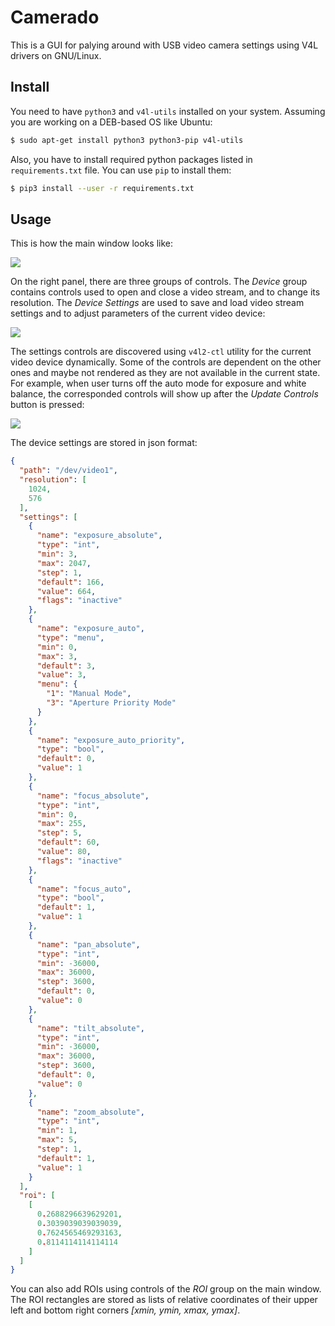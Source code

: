 # Camerado

This is a GUI for palying around with USB video camera settings using V4L drivers on GNU/Linux.

## Install

You need to have `python3` and `v4l-utils` installed on your system. Assuming you are working on a DEB-based OS like Ubuntu:
```bash
$ sudo apt-get install python3 python3-pip v4l-utils
```
Also, you have to install required python packages listed in `requirements.txt` file. You can use `pip` to install them:
```bash
$ pip3 install --user -r requirements.txt
```

## Usage

This is how the main window looks like:

![](../assets/main.png?raw=true)

On the right panel, there are three groups of controls. The *Device* group contains controls used to open and close a video stream, and to change its resolution. The *Device Settings* are used to save and load video stream settings and to adjust parameters of the current video device:

![](../assets/settings_1.png?raw=true)

The settings controls are discovered using `v4l2-ctl` utility for the current video device dynamically. Some of the controls are dependent on the other ones and maybe not rendered as they are not available in the current state. For example, when user turns off the auto mode for exposure and white balance, the corresponded controls will show up after the *Update Controls* button is pressed:

![](../assets/settings_2.png?raw=true)

The device settings are stored in json format:
```json
{
  "path": "/dev/video1",
  "resolution": [
    1024,
    576
  ],
  "settings": [
    {
      "name": "exposure_absolute",
      "type": "int",
      "min": 3,
      "max": 2047,
      "step": 1,
      "default": 166,
      "value": 664,
      "flags": "inactive"
    },
    {
      "name": "exposure_auto",
      "type": "menu",
      "min": 0,
      "max": 3,
      "default": 3,
      "value": 3,
      "menu": {
        "1": "Manual Mode",
        "3": "Aperture Priority Mode"
      }
    },
    {
      "name": "exposure_auto_priority",
      "type": "bool",
      "default": 0,
      "value": 1
    },
    {
      "name": "focus_absolute",
      "type": "int",
      "min": 0,
      "max": 255,
      "step": 5,
      "default": 60,
      "value": 80,
      "flags": "inactive"
    },
    {
      "name": "focus_auto",
      "type": "bool",
      "default": 1,
      "value": 1
    },
    {
      "name": "pan_absolute",
      "type": "int",
      "min": -36000,
      "max": 36000,
      "step": 3600,
      "default": 0,
      "value": 0
    },
    {
      "name": "tilt_absolute",
      "type": "int",
      "min": -36000,
      "max": 36000,
      "step": 3600,
      "default": 0,
      "value": 0
    },
    {
      "name": "zoom_absolute",
      "type": "int",
      "min": 1,
      "max": 5,
      "step": 1,
      "default": 1,
      "value": 1
    }
  ],
  "roi": [
    [
      0.2688296639629201,
      0.3039039039039039,
      0.7624565469293163,
      0.8114114114114114
    ]
  ]
}
```
You can also add ROIs using controls of the *ROI* group on the main window. The ROI rectangles are stored as lists of relative coordinates of their upper left and bottom right corners *[xmin, ymin, xmax, ymax]*.

